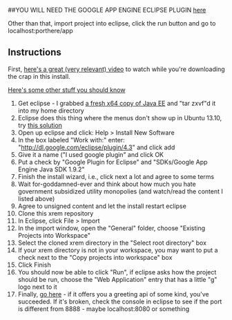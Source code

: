 ##YOU WILL NEED THE GOOGLE APP ENGINE ECLIPSE PLUGIN
[here](https://developers.google.com/appengine/docs/java/tools/eclipse)

Other than that, import project into eclipse, click the run button and go to localhost:porthere/app

Instructions
---
First, [here's a great (very relevant) video](https://www.youtube.com/watch?feature=player_embedded&v=qokEYBNWA_0) to watch while you're downloading the crap in this install.

[Here's some other stuff you should know](http://rest.elkstein.org/)

1. Get eclipse - I grabbed [a fresh x64 copy of Java EE](http://www.eclipse.org/downloads/packages/eclipse-ide-java-ee-developers/keplersr2) and "tar zxvf"d it into my home directory
2. Eclipse does this thing where the menus don't show up in Ubuntu 13.10, try [this solution](http://stackoverflow.com/questions/19452390/eclipse-menus-dont-show-up-after-upgrading-to-ubuntu-13-10)
3. Open up eclipse and click: Help > Install New Software
4. In the box labeled "Work with:" enter: "http://dl.google.com/eclipse/plugin/4.3" and click add
5. Give it a name ("I used google plugin" and click OK
6. Put a check by "Google Plugin for Eclipse" and "SDKs/Google App Engine Java SDK 1.9.2"
7. Finish the install wizard, i.e., click next a lot and agree to some terms
8. Wait for-goddamned-ever and think about how much you hate government subsidized utility monopolies (and watch/read the content I listed above)
9. Agree to unsigned content and let the install restart eclipse
10. Clone this xrem repository
11. In Eclipse, click File > Import
12. In the import window, open the "General" folder, choose "Existing Projects into Workspace"
13. Select the cloned xrem directory in the "Select root directory" box
14. If your xrem directory is not in your workspace, you may want to put a check next to the "Copy projects into workspace" box
15. Click Finish
16. You should now be able to click "Run", if eclipse asks how the project should be run, choose the "Web Application" entry that has a little "g" logo next to it
17. Finally, [go here](http://localhost:8888/_ah/api/explorer) - if it offers you a greeting api of some kind, you've succeeded. If it's broken, check the console in eclipse to see if the port is different from 8888 - maybe localhost:8080 or something
